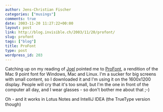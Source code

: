 ```yaml
---
author: Jens-Christian Fischer
categories: ["musings"]
comments: true
date: 2003-11-20 11:27:22+00:00
layout: post
link: http://blog.invisible.ch/2003/11/20/profont/
slug: profont
tags: ["blog"]
title: ProFont
type: post
wordpress_id: 203
---
```


Catching up on my reading of [Joel](http://joelonsoftware.com/index.html) pointed me to [ProFont](http://www.tobias-jung.de/seekingprofont/), a rendition of the Mac 9 point font for Windows, Mac and Linux. I'm a sucker for big screens with small content, so I downloaded it and I'm using it on the 1600x1200 display. People will cry that it's too small, but I'm the one in front of the computer all day, and I wear glasses - so don't bother me about that ;-)

Oh - and it works in Lotus Notes and IntelliJ IDEA (the TrueType version though)
